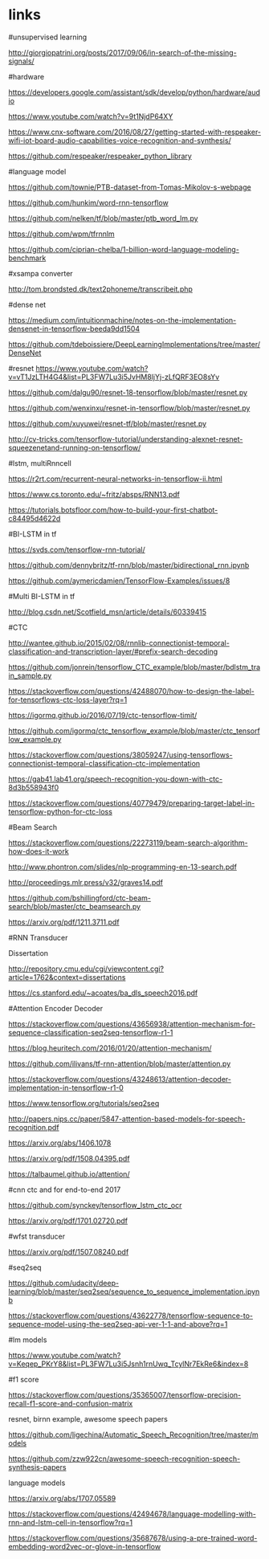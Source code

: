 # links

#unsupervised learning

http://giorgiopatrini.org/posts/2017/09/06/in-search-of-the-missing-signals/

#hardware

https://developers.google.com/assistant/sdk/develop/python/hardware/audio

https://www.youtube.com/watch?v=9t1NjdP64XY

https://www.cnx-software.com/2016/08/27/getting-started-with-respeaker-wifi-iot-board-audio-capabilities-voice-recognition-and-synthesis/

https://github.com/respeaker/respeaker_python_library

#language model

https://github.com/townie/PTB-dataset-from-Tomas-Mikolov-s-webpage

https://github.com/hunkim/word-rnn-tensorflow

https://github.com/nelken/tf/blob/master/ptb_word_lm.py

https://github.com/wpm/tfrnnlm

https://github.com/ciprian-chelba/1-billion-word-language-modeling-benchmark

#xsampa converter

http://tom.brondsted.dk/text2phoneme/transcribeit.php

#dense net

https://medium.com/intuitionmachine/notes-on-the-implementation-densenet-in-tensorflow-beeda9dd1504

https://github.com/tdeboissiere/DeepLearningImplementations/tree/master/DenseNet

#resnet
https://www.youtube.com/watch?v=vT1JzLTH4G4&list=PL3FW7Lu3i5JvHM8ljYj-zLfQRF3EO8sYv

https://github.com/dalgu90/resnet-18-tensorflow/blob/master/resnet.py

https://github.com/wenxinxu/resnet-in-tensorflow/blob/master/resnet.py

https://github.com/xuyuwei/resnet-tf/blob/master/resnet.py

http://cv-tricks.com/tensorflow-tutorial/understanding-alexnet-resnet-squeezenetand-running-on-tensorflow/

#lstm, multiRnncell

https://r2rt.com/recurrent-neural-networks-in-tensorflow-ii.html

https://www.cs.toronto.edu/~fritz/absps/RNN13.pdf

https://tutorials.botsfloor.com/how-to-build-your-first-chatbot-c84495d4622d

#BI-LSTM in tf

https://svds.com/tensorflow-rnn-tutorial/

https://github.com/dennybritz/tf-rnn/blob/master/bidirectional_rnn.ipynb

https://github.com/aymericdamien/TensorFlow-Examples/issues/8

#Multi BI-LSTM in tf

http://blog.csdn.net/Scotfield_msn/article/details/60339415

#CTC 

http://wantee.github.io/2015/02/08/rnnlib-connectionist-temporal-classification-and-transcription-layer/#prefix-search-decoding

https://github.com/jonrein/tensorflow_CTC_example/blob/master/bdlstm_train_sample.py

https://stackoverflow.com/questions/42488070/how-to-design-the-label-for-tensorflows-ctc-loss-layer?rq=1

https://igormq.github.io/2016/07/19/ctc-tensorflow-timit/

https://github.com/igormq/ctc_tensorflow_example/blob/master/ctc_tensorflow_example.py

https://stackoverflow.com/questions/38059247/using-tensorflows-connectionist-temporal-classification-ctc-implementation

https://gab41.lab41.org/speech-recognition-you-down-with-ctc-8d3b558943f0

https://stackoverflow.com/questions/40779479/preparing-target-label-in-tensorflow-python-for-ctc-loss

#Beam Search

https://stackoverflow.com/questions/22273119/beam-search-algorithm-how-does-it-work

http://www.phontron.com/slides/nlp-programming-en-13-search.pdf

http://proceedings.mlr.press/v32/graves14.pdf

https://github.com/bshillingford/ctc-beam-search/blob/master/ctc_beamsearch.py

https://arxiv.org/pdf/1211.3711.pdf

#RNN Transducer

Dissertation

http://repository.cmu.edu/cgi/viewcontent.cgi?article=1762&context=dissertations

https://cs.stanford.edu/~acoates/ba_dls_speech2016.pdf

#Attention Encoder Decoder

https://stackoverflow.com/questions/43656938/attention-mechanism-for-sequence-classification-seq2seq-tensorflow-r1-1

https://blog.heuritech.com/2016/01/20/attention-mechanism/

https://github.com/ilivans/tf-rnn-attention/blob/master/attention.py

https://stackoverflow.com/questions/43248613/attention-decoder-implementation-in-tensorflow-r1-0

https://www.tensorflow.org/tutorials/seq2seq

http://papers.nips.cc/paper/5847-attention-based-models-for-speech-recognition.pdf

https://arxiv.org/abs/1406.1078

https://arxiv.org/pdf/1508.04395.pdf

https://talbaumel.github.io/attention/

#cnn ctc and for end-to-end 2017

https://github.com/synckey/tensorflow_lstm_ctc_ocr

https://arxiv.org/pdf/1701.02720.pdf

#wfst transducer

https://arxiv.org/pdf/1507.08240.pdf

#seq2seq

https://github.com/udacity/deep-learning/blob/master/seq2seq/sequence_to_sequence_implementation.ipynb

https://stackoverflow.com/questions/43622778/tensorflow-sequence-to-sequence-model-using-the-seq2seq-api-ver-1-1-and-above?rq=1

#lm models

https://www.youtube.com/watch?v=Keqep_PKrY8&list=PL3FW7Lu3i5Jsnh1rnUwq_TcylNr7EkRe6&index=8

#f1 score

https://stackoverflow.com/questions/35365007/tensorflow-precision-recall-f1-score-and-confusion-matrix

resnet, birnn example, awesome speech papers

https://github.com/ligechina/Automatic_Speech_Recognition/tree/master/models

https://github.com/zzw922cn/awesome-speech-recognition-speech-synthesis-papers

language models

https://arxiv.org/abs/1707.05589

https://stackoverflow.com/questions/42494678/language-modelling-with-rnn-and-lstm-cell-in-tensorflow?rq=1

https://stackoverflow.com/questions/35687678/using-a-pre-trained-word-embedding-word2vec-or-glove-in-tensorflow

